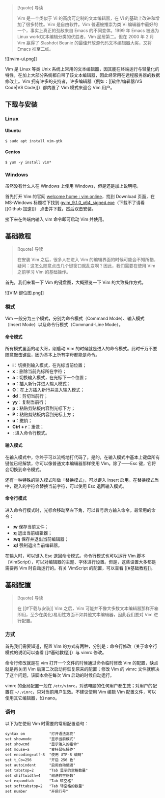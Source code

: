 > [!quote] 导读
> 
> Vim 是一个类似于 Vi 的高度可定制的文本编辑器，在 Vi 的基础上改进和增加了很多特性。Vim 是自由软件。Vim 普遍被推崇为类 Vi 编辑器中最好的一个，事实上真正的劲敌来自 Emacs 的不同变体。1999 年 Emacs 被选为 Linux world文本编辑分类的优胜者，Vim 屈居第二。但在 2000 年 2 月 Vim 赢得了 Slashdot Beanie 的最佳开放源代码文本编辑器大奖，又将 Emacs 推至二线。

![[nvim-ui.png]]

Vim 是 Linux 等类 Unix 系统上常用的文本编辑器，因其能在终端运行与轻量化的特性，在加上大部分系统都自带了该文本编辑器，因此经常用在远程服务器的数据修改上。Vim 拥有许多的支持者，许多编辑器（例如：[[软件/编辑器/VS Code|VS Code]]）都内置了 Vim 模式来迎合 Vim 用户。

## 下载与安装

### Linux

#### Ubuntu

```shell
$ sudo apt install vim-gtk
```

#### Centos

```shell
$ yum -y install vim*
```

### Windows

虽然没有什么人在 Windows 上使用 Windows，但是还是加上说明吧。

首先打开 Vim 的官网 [welcome home : vim online](https://www.vim.org/)，找到 Download 页面，在 MS-Windows 标题栏下找到 [gvim_9.1.0_x64_signed.exe](https://github.com/vim/vim-win32-installer/releases/download/v9.1.0/gvim_9.1.0_x64_signed.exe)（下载不了请看 [[Github 加速]]） 点击并下载，然后双击安装。

接下来在终端内输入 vim 命令即可启动 Vim 并使用。

## 基础教程

> [!quote] 导读
> 
> 在安装 Vim 之后，很多人在进入 Vim 的编辑界面的时候可能会不知所措，疑问：这怎么随意点击几个键窗口就乱变啊？因此，我们需要在使用 Vim 之前学习 Vim 的基础操作。

首先，我们来看一下 Vim 的键盘图，大概预览一下 Vim 的大致操作方式。

![[VIM 键位图.png]]

### 模式

Vim 一般分为三个模式，分别为命令模式（Command Mode）、输入模式（Insert Mode）以及命令行模式（Command-Line Mode）。

#### 命令模式

所有模式里面的老大哥，刚启动 Vim 的时候就是进入的命令模式。此时千万不要随意敲击键盘，因为基本上所有字母都能是命令。

- **i**：切换到输入模式，在光标当前位置；
- **x**：删除当前光标所在字符；
- **a**：切换输入模式，在光标下一个位置；
- **o**：插入新行并进入输入模式；
- **O**：在上方插入新行并进入输入模式；
- **dd**：剪切当前行；
- **yy**：复制当前行；
- **p**：粘贴剪贴板内容到光标下方；
- **P**：粘贴剪贴板内容到光标上方；
- **u**：撤销；
- **Ctrl + r**：重做；
- **:** 进入命令行模式。

#### 输入模式

在输入模式中，你终于可以流畅地打代码了。是的，在输入模式中基本上键盘所有键位已经解禁，你可以像普通文本编辑器那样使用 Vim。除了——Esc 键，它将会切换到命令模式。

还有一种特殊的输入模式叫做「替换模式」，可以键入 Insert 启用。在替换模式当中，键入的字符会替换当前字符，可以使用 Esc 退回输入模式。

#### 命令行模式

进入命令行模式时，光标会移动至左下角，可以冒号后方输入命令。最常用的命令：

- **:w** 保存当前文件；
- **:q** 退出当前编辑器；
- **:wq** 保存并退出当前编辑器；
- **:q!** 强制退出当前编辑器。

在输入时，可以键入 Esc 退回命令模式。命令行模式也可以运行 Vim 脚本（VimScript），可以对编辑器的主题、字体进行设置。但是，这些设置大多都是需要再 Vim 时自动运行的。有关 VimScript 的配置，可以查看 [[#基础教程]]。

## 基础配置

> [!quote] 导读
> 
> 在 [[#下载与安装]] Vim 之后，Vim 可能并不像大多数文本编辑器那样开箱即用，至少在美化/易用性方面不如其他文本编辑器，因此我们要对 Vim 进行配置。

### 方式

首先我们需要知道，配置 Vim 的方式有两种，分别是：命令行修改（关于命令行模式的说明可以查看 [[#基础教程]]）与 vimrc 修改。

命令行修改就是在 vim 打开一个文件的时候通过命令临时修改 Vim 的配置，缺点就是再关闭 Vim 后第二次启动将恢复原来的配置；修改 Vim 的 vimrc 文件就解决了这个问题，该脚本会在每次 Vim 启动的时候自动运行。

vimrc 的全局配置一般在 `/etc/vimrc`，对该电脑的任何用户都生效；对用户的配置在 `~/.vimrc`，只对当前用户生效。不建议使用 Vim 编辑 Vim 配置文件，可以使用其它编辑器，如 nano。

### 语句

以下为在使用 Vim 时需要的常用配置语句：

```shell
syntax on           "打开语法高亮"
set showmode        "显示当前模式"
set showcmd         "显示输入的指令"
set mouse=a         "支持鼠标操作"
set encoding=utf-8  "使用 UTF-8 编码"
set t_Co=256        "开启 256 色"
set autoindent      "启用自动缩进"
set tabstop=2       "Tab 显示的空格数量"
set shiftwidth=4    "缩进的空格数"
set expandtab       "Tab 转空格"
set softtabstop=2   "Tab 转空格的数量"
set number          "开启行号"
```